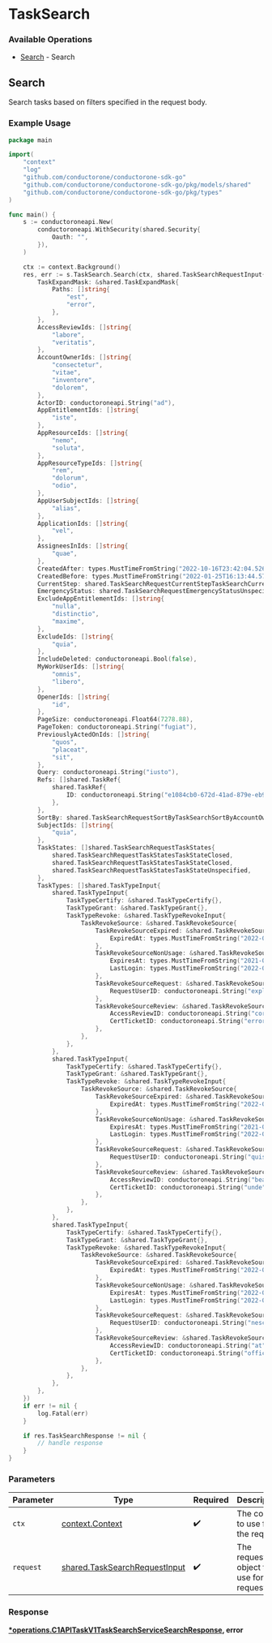 # TaskSearch

### Available Operations

* [Search](#search) - Search

## Search

 Search tasks based on filters specified in the request body.


### Example Usage

```go
package main

import(
	"context"
	"log"
	"github.com/conductorone/conductorone-sdk-go"
	"github.com/conductorone/conductorone-sdk-go/pkg/models/shared"
	"github.com/conductorone/conductorone-sdk-go/pkg/types"
)

func main() {
    s := conductoroneapi.New(
        conductoroneapi.WithSecurity(shared.Security{
            Oauth: "",
        }),
    )

    ctx := context.Background()
    res, err := s.TaskSearch.Search(ctx, shared.TaskSearchRequestInput{
        TaskExpandMask: &shared.TaskExpandMask{
            Paths: []string{
                "est",
                "error",
            },
        },
        AccessReviewIds: []string{
            "labore",
            "veritatis",
        },
        AccountOwnerIds: []string{
            "consectetur",
            "vitae",
            "inventore",
            "dolorem",
        },
        ActorID: conductoroneapi.String("ad"),
        AppEntitlementIds: []string{
            "iste",
        },
        AppResourceIds: []string{
            "nemo",
            "soluta",
        },
        AppResourceTypeIds: []string{
            "rem",
            "dolorum",
            "odio",
        },
        AppUserSubjectIds: []string{
            "alias",
        },
        ApplicationIds: []string{
            "vel",
        },
        AssigneesInIds: []string{
            "quae",
        },
        CreatedAfter: types.MustTimeFromString("2022-10-16T23:42:04.526Z"),
        CreatedBefore: types.MustTimeFromString("2022-01-25T16:13:44.576Z"),
        CurrentStep: shared.TaskSearchRequestCurrentStepTaskSearchCurrentStepUnspecified.ToPointer(),
        EmergencyStatus: shared.TaskSearchRequestEmergencyStatusUnspecified.ToPointer(),
        ExcludeAppEntitlementIds: []string{
            "nulla",
            "distinctio",
            "maxime",
        },
        ExcludeIds: []string{
            "quia",
        },
        IncludeDeleted: conductoroneapi.Bool(false),
        MyWorkUserIds: []string{
            "omnis",
            "libero",
        },
        OpenerIds: []string{
            "id",
        },
        PageSize: conductoroneapi.Float64(7278.88),
        PageToken: conductoroneapi.String("fugiat"),
        PreviouslyActedOnIds: []string{
            "quos",
            "placeat",
            "sit",
        },
        Query: conductoroneapi.String("iusto"),
        Refs: []shared.TaskRef{
            shared.TaskRef{
                ID: conductoroneapi.String("e1084cb0-672d-41ad-879e-eb9665b85efb"),
            },
        },
        SortBy: shared.TaskSearchRequestSortByTaskSearchSortByAccountOwner.ToPointer(),
        SubjectIds: []string{
            "quia",
        },
        TaskStates: []shared.TaskSearchRequestTaskStates{
            shared.TaskSearchRequestTaskStatesTaskStateClosed,
            shared.TaskSearchRequestTaskStatesTaskStateClosed,
            shared.TaskSearchRequestTaskStatesTaskStateUnspecified,
        },
        TaskTypes: []shared.TaskTypeInput{
            shared.TaskTypeInput{
                TaskTypeCertify: &shared.TaskTypeCertify{},
                TaskTypeGrant: &shared.TaskTypeGrant{},
                TaskTypeRevoke: &shared.TaskTypeRevokeInput{
                    TaskRevokeSource: &shared.TaskRevokeSource{
                        TaskRevokeSourceExpired: &shared.TaskRevokeSourceExpired{
                            ExpiredAt: types.MustTimeFromString("2022-06-21T04:17:16.724Z"),
                        },
                        TaskRevokeSourceNonUsage: &shared.TaskRevokeSourceNonUsage{
                            ExpiresAt: types.MustTimeFromString("2021-07-20T13:08:36.205Z"),
                            LastLogin: types.MustTimeFromString("2022-09-20T13:39:46.907Z"),
                        },
                        TaskRevokeSourceRequest: &shared.TaskRevokeSourceRequest{
                            RequestUserID: conductoroneapi.String("explicabo"),
                        },
                        TaskRevokeSourceReview: &shared.TaskRevokeSourceReview{
                            AccessReviewID: conductoroneapi.String("corporis"),
                            CertTicketID: conductoroneapi.String("error"),
                        },
                    },
                },
            },
            shared.TaskTypeInput{
                TaskTypeCertify: &shared.TaskTypeCertify{},
                TaskTypeGrant: &shared.TaskTypeGrant{},
                TaskTypeRevoke: &shared.TaskTypeRevokeInput{
                    TaskRevokeSource: &shared.TaskRevokeSource{
                        TaskRevokeSourceExpired: &shared.TaskRevokeSourceExpired{
                            ExpiredAt: types.MustTimeFromString("2022-04-13T22:13:24.007Z"),
                        },
                        TaskRevokeSourceNonUsage: &shared.TaskRevokeSourceNonUsage{
                            ExpiresAt: types.MustTimeFromString("2021-02-09T04:42:29.895Z"),
                            LastLogin: types.MustTimeFromString("2022-04-22T18:47:14.845Z"),
                        },
                        TaskRevokeSourceRequest: &shared.TaskRevokeSourceRequest{
                            RequestUserID: conductoroneapi.String("quis"),
                        },
                        TaskRevokeSourceReview: &shared.TaskRevokeSourceReview{
                            AccessReviewID: conductoroneapi.String("beatae"),
                            CertTicketID: conductoroneapi.String("unde"),
                        },
                    },
                },
            },
            shared.TaskTypeInput{
                TaskTypeCertify: &shared.TaskTypeCertify{},
                TaskTypeGrant: &shared.TaskTypeGrant{},
                TaskTypeRevoke: &shared.TaskTypeRevokeInput{
                    TaskRevokeSource: &shared.TaskRevokeSource{
                        TaskRevokeSourceExpired: &shared.TaskRevokeSourceExpired{
                            ExpiredAt: types.MustTimeFromString("2022-01-14T10:23:30.043Z"),
                        },
                        TaskRevokeSourceNonUsage: &shared.TaskRevokeSourceNonUsage{
                            ExpiresAt: types.MustTimeFromString("2022-09-15T02:31:13.378Z"),
                            LastLogin: types.MustTimeFromString("2022-09-29T05:24:35.816Z"),
                        },
                        TaskRevokeSourceRequest: &shared.TaskRevokeSourceRequest{
                            RequestUserID: conductoroneapi.String("nesciunt"),
                        },
                        TaskRevokeSourceReview: &shared.TaskRevokeSourceReview{
                            AccessReviewID: conductoroneapi.String("at"),
                            CertTicketID: conductoroneapi.String("officia"),
                        },
                    },
                },
            },
        },
    })
    if err != nil {
        log.Fatal(err)
    }

    if res.TaskSearchResponse != nil {
        // handle response
    }
}
```

### Parameters

| Parameter                                                                      | Type                                                                           | Required                                                                       | Description                                                                    |
| ------------------------------------------------------------------------------ | ------------------------------------------------------------------------------ | ------------------------------------------------------------------------------ | ------------------------------------------------------------------------------ |
| `ctx`                                                                          | [context.Context](https://pkg.go.dev/context#Context)                          | :heavy_check_mark:                                                             | The context to use for the request.                                            |
| `request`                                                                      | [shared.TaskSearchRequestInput](../../models/shared/tasksearchrequestinput.md) | :heavy_check_mark:                                                             | The request object to use for the request.                                     |


### Response

**[*operations.C1APITaskV1TaskSearchServiceSearchResponse](../../models/operations/c1apitaskv1tasksearchservicesearchresponse.md), error**

